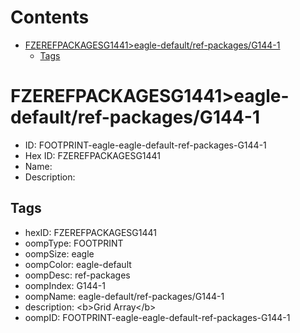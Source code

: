 



Contents
========

* [FZEREFPACKAGESG1441>eagle-default/ref-packages/G144-1](#fzerefpackagesg1441eagle-defaultref-packagesg144-1)
	* [Tags](#tags)

# FZEREFPACKAGESG1441>eagle-default/ref-packages/G144-1

- ID: FOOTPRINT-eagle-eagle-default-ref-packages-G144-1
- Hex ID: FZEREFPACKAGESG1441
- Name: 
- Description: 

## Tags

- hexID: FZEREFPACKAGESG1441
- oompType: FOOTPRINT
- oompSize: eagle
- oompColor: eagle-default
- oompDesc: ref-packages
- oompIndex: G144-1
- oompName: eagle-default/ref-packages/G144-1
- description: &lt;b&gt;Grid Array&lt;/b&gt;
- oompID: FOOTPRINT-eagle-eagle-default-ref-packages-G144-1

